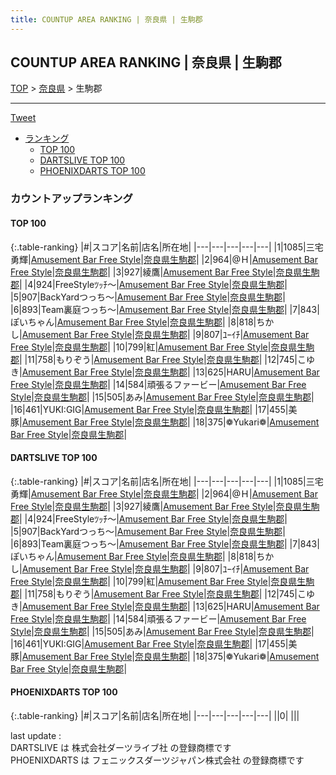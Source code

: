 ```yaml
---
title: COUNTUP AREA RANKING | 奈良県 | 生駒郡
---
```

## COUNTUP AREA RANKING | 奈良県 | 生駒郡

[TOP](/darts/rank/) > [奈良県](/darts/rank/奈良県/) > 生駒郡

___

<a href="https://twitter.com/share?ref_src=twsrc%5Etfw" data-text="COUNTUP AREA RANKING | 奈良県生駒郡" class="twitter-share-button" data-hashtags="DARTSLIVE,PHOENIXDARTS,darts,ダーツ" data-show-count="false">Tweet</a>

* [ランキング](#カウントアップランキング)
    * [TOP 100](#top-100)
    * [DARTSLIVE TOP 100](#dartslive-top-100)
    * [PHOENIXDARTS TOP 100](#phoenixdarts-top-100)

### カウントアップランキング

#### TOP 100



{:.table-ranking}
|#|スコア|名前|店名|所在地|
|---|---|---|---|---|
|1|1085|<span class="rank-name-dl">三宅 勇輝</span>|<a href="https://search.dartslive.com/jp/shop/1a01c2f8eb40a5d0a3f63593b5358cc4">Amusement Bar Free Style</a>|<a href="/darts/rank/奈良県/生駒郡">奈良県生駒郡</a>|
|2|964|<span class="rank-name-dl">@Ｈ</span>|<a href="https://search.dartslive.com/jp/shop/1a01c2f8eb40a5d0a3f63593b5358cc4">Amusement Bar Free Style</a>|<a href="/darts/rank/奈良県/生駒郡">奈良県生駒郡</a>|
|3|927|<span class="rank-name-dl">綾鷹</span>|<a href="https://search.dartslive.com/jp/shop/1a01c2f8eb40a5d0a3f63593b5358cc4">Amusement Bar Free Style</a>|<a href="/darts/rank/奈良県/生駒郡">奈良県生駒郡</a>|
|4|924|<span class="rank-name-dl">FreeStyleﾂｯﾁ〜</span>|<a href="https://search.dartslive.com/jp/shop/1a01c2f8eb40a5d0a3f63593b5358cc4">Amusement Bar Free Style</a>|<a href="/darts/rank/奈良県/生駒郡">奈良県生駒郡</a>|
|5|907|<span class="rank-name-dl">BackYardつっち〜</span>|<a href="https://search.dartslive.com/jp/shop/1a01c2f8eb40a5d0a3f63593b5358cc4">Amusement Bar Free Style</a>|<a href="/darts/rank/奈良県/生駒郡">奈良県生駒郡</a>|
|6|893|<span class="rank-name-dl">Team裏庭つっち〜</span>|<a href="https://search.dartslive.com/jp/shop/1a01c2f8eb40a5d0a3f63593b5358cc4">Amusement Bar Free Style</a>|<a href="/darts/rank/奈良県/生駒郡">奈良県生駒郡</a>|
|7|843|<span class="rank-name-dl">ぽいちゃん</span>|<a href="https://search.dartslive.com/jp/shop/1a01c2f8eb40a5d0a3f63593b5358cc4">Amusement Bar Free Style</a>|<a href="/darts/rank/奈良県/生駒郡">奈良県生駒郡</a>|
|8|818|<span class="rank-name-dl">ちかし</span>|<a href="https://search.dartslive.com/jp/shop/1a01c2f8eb40a5d0a3f63593b5358cc4">Amusement Bar Free Style</a>|<a href="/darts/rank/奈良県/生駒郡">奈良県生駒郡</a>|
|9|807|<span class="rank-name-dl">ﾕｰｲﾁ</span>|<a href="https://search.dartslive.com/jp/shop/1a01c2f8eb40a5d0a3f63593b5358cc4">Amusement Bar Free Style</a>|<a href="/darts/rank/奈良県/生駒郡">奈良県生駒郡</a>|
|10|799|<span class="rank-name-dl">紅</span>|<a href="https://search.dartslive.com/jp/shop/1a01c2f8eb40a5d0a3f63593b5358cc4">Amusement Bar Free Style</a>|<a href="/darts/rank/奈良県/生駒郡">奈良県生駒郡</a>|
|11|758|<span class="rank-name-dl">もりぞう</span>|<a href="https://search.dartslive.com/jp/shop/1a01c2f8eb40a5d0a3f63593b5358cc4">Amusement Bar Free Style</a>|<a href="/darts/rank/奈良県/生駒郡">奈良県生駒郡</a>|
|12|745|<span class="rank-name-dl">こゆき</span>|<a href="https://search.dartslive.com/jp/shop/1a01c2f8eb40a5d0a3f63593b5358cc4">Amusement Bar Free Style</a>|<a href="/darts/rank/奈良県/生駒郡">奈良県生駒郡</a>|
|13|625|<span class="rank-name-dl">HARU</span>|<a href="https://search.dartslive.com/jp/shop/1a01c2f8eb40a5d0a3f63593b5358cc4">Amusement Bar Free Style</a>|<a href="/darts/rank/奈良県/生駒郡">奈良県生駒郡</a>|
|14|584|<span class="rank-name-dl">頑張るファービー</span>|<a href="https://search.dartslive.com/jp/shop/1a01c2f8eb40a5d0a3f63593b5358cc4">Amusement Bar Free Style</a>|<a href="/darts/rank/奈良県/生駒郡">奈良県生駒郡</a>|
|15|505|<span class="rank-name-dl">あみ</span>|<a href="https://search.dartslive.com/jp/shop/1a01c2f8eb40a5d0a3f63593b5358cc4">Amusement Bar Free Style</a>|<a href="/darts/rank/奈良県/生駒郡">奈良県生駒郡</a>|
|16|461|<span class="rank-name-dl">YUKI:GIG</span>|<a href="https://search.dartslive.com/jp/shop/1a01c2f8eb40a5d0a3f63593b5358cc4">Amusement Bar Free Style</a>|<a href="/darts/rank/奈良県/生駒郡">奈良県生駒郡</a>|
|17|455|<span class="rank-name-dl">美豚</span>|<a href="https://search.dartslive.com/jp/shop/1a01c2f8eb40a5d0a3f63593b5358cc4">Amusement Bar Free Style</a>|<a href="/darts/rank/奈良県/生駒郡">奈良県生駒郡</a>|
|18|375|<span class="rank-name-dl">❁Yukari❁</span>|<a href="https://search.dartslive.com/jp/shop/1a01c2f8eb40a5d0a3f63593b5358cc4">Amusement Bar Free Style</a>|<a href="/darts/rank/奈良県/生駒郡">奈良県生駒郡</a>|


#### DARTSLIVE TOP 100



{:.table-ranking}
|#|スコア|名前|店名|所在地|
|---|---|---|---|---|
|1|1085|<span class="rank-name-dl">三宅 勇輝</span>|<a href="https://search.dartslive.com/jp/shop/1a01c2f8eb40a5d0a3f63593b5358cc4">Amusement Bar Free Style</a>|<a href="/darts/rank/奈良県/生駒郡">奈良県生駒郡</a>|
|2|964|<span class="rank-name-dl">@Ｈ</span>|<a href="https://search.dartslive.com/jp/shop/1a01c2f8eb40a5d0a3f63593b5358cc4">Amusement Bar Free Style</a>|<a href="/darts/rank/奈良県/生駒郡">奈良県生駒郡</a>|
|3|927|<span class="rank-name-dl">綾鷹</span>|<a href="https://search.dartslive.com/jp/shop/1a01c2f8eb40a5d0a3f63593b5358cc4">Amusement Bar Free Style</a>|<a href="/darts/rank/奈良県/生駒郡">奈良県生駒郡</a>|
|4|924|<span class="rank-name-dl">FreeStyleﾂｯﾁ〜</span>|<a href="https://search.dartslive.com/jp/shop/1a01c2f8eb40a5d0a3f63593b5358cc4">Amusement Bar Free Style</a>|<a href="/darts/rank/奈良県/生駒郡">奈良県生駒郡</a>|
|5|907|<span class="rank-name-dl">BackYardつっち〜</span>|<a href="https://search.dartslive.com/jp/shop/1a01c2f8eb40a5d0a3f63593b5358cc4">Amusement Bar Free Style</a>|<a href="/darts/rank/奈良県/生駒郡">奈良県生駒郡</a>|
|6|893|<span class="rank-name-dl">Team裏庭つっち〜</span>|<a href="https://search.dartslive.com/jp/shop/1a01c2f8eb40a5d0a3f63593b5358cc4">Amusement Bar Free Style</a>|<a href="/darts/rank/奈良県/生駒郡">奈良県生駒郡</a>|
|7|843|<span class="rank-name-dl">ぽいちゃん</span>|<a href="https://search.dartslive.com/jp/shop/1a01c2f8eb40a5d0a3f63593b5358cc4">Amusement Bar Free Style</a>|<a href="/darts/rank/奈良県/生駒郡">奈良県生駒郡</a>|
|8|818|<span class="rank-name-dl">ちかし</span>|<a href="https://search.dartslive.com/jp/shop/1a01c2f8eb40a5d0a3f63593b5358cc4">Amusement Bar Free Style</a>|<a href="/darts/rank/奈良県/生駒郡">奈良県生駒郡</a>|
|9|807|<span class="rank-name-dl">ﾕｰｲﾁ</span>|<a href="https://search.dartslive.com/jp/shop/1a01c2f8eb40a5d0a3f63593b5358cc4">Amusement Bar Free Style</a>|<a href="/darts/rank/奈良県/生駒郡">奈良県生駒郡</a>|
|10|799|<span class="rank-name-dl">紅</span>|<a href="https://search.dartslive.com/jp/shop/1a01c2f8eb40a5d0a3f63593b5358cc4">Amusement Bar Free Style</a>|<a href="/darts/rank/奈良県/生駒郡">奈良県生駒郡</a>|
|11|758|<span class="rank-name-dl">もりぞう</span>|<a href="https://search.dartslive.com/jp/shop/1a01c2f8eb40a5d0a3f63593b5358cc4">Amusement Bar Free Style</a>|<a href="/darts/rank/奈良県/生駒郡">奈良県生駒郡</a>|
|12|745|<span class="rank-name-dl">こゆき</span>|<a href="https://search.dartslive.com/jp/shop/1a01c2f8eb40a5d0a3f63593b5358cc4">Amusement Bar Free Style</a>|<a href="/darts/rank/奈良県/生駒郡">奈良県生駒郡</a>|
|13|625|<span class="rank-name-dl">HARU</span>|<a href="https://search.dartslive.com/jp/shop/1a01c2f8eb40a5d0a3f63593b5358cc4">Amusement Bar Free Style</a>|<a href="/darts/rank/奈良県/生駒郡">奈良県生駒郡</a>|
|14|584|<span class="rank-name-dl">頑張るファービー</span>|<a href="https://search.dartslive.com/jp/shop/1a01c2f8eb40a5d0a3f63593b5358cc4">Amusement Bar Free Style</a>|<a href="/darts/rank/奈良県/生駒郡">奈良県生駒郡</a>|
|15|505|<span class="rank-name-dl">あみ</span>|<a href="https://search.dartslive.com/jp/shop/1a01c2f8eb40a5d0a3f63593b5358cc4">Amusement Bar Free Style</a>|<a href="/darts/rank/奈良県/生駒郡">奈良県生駒郡</a>|
|16|461|<span class="rank-name-dl">YUKI:GIG</span>|<a href="https://search.dartslive.com/jp/shop/1a01c2f8eb40a5d0a3f63593b5358cc4">Amusement Bar Free Style</a>|<a href="/darts/rank/奈良県/生駒郡">奈良県生駒郡</a>|
|17|455|<span class="rank-name-dl">美豚</span>|<a href="https://search.dartslive.com/jp/shop/1a01c2f8eb40a5d0a3f63593b5358cc4">Amusement Bar Free Style</a>|<a href="/darts/rank/奈良県/生駒郡">奈良県生駒郡</a>|
|18|375|<span class="rank-name-dl">❁Yukari❁</span>|<a href="https://search.dartslive.com/jp/shop/1a01c2f8eb40a5d0a3f63593b5358cc4">Amusement Bar Free Style</a>|<a href="/darts/rank/奈良県/生駒郡">奈良県生駒郡</a>|


#### PHOENIXDARTS TOP 100



{:.table-ranking}
|#|スコア|名前|店名|所在地|
|---|---|---|---|---|
||0|<span class="rank-name-dl"> </span>|<a href=""></a>|<a href="/darts/rank//"></a>|


<div class="footer border-top border-gray-light mt-5 pt-3 text-right text-gray">
    last update : <span style="font-weight: italic" id="foot_last_modified"></span><br />
    DARTSLIVE は 株式会社ダーツライブ社 の登録商標です<br />
    PHOENIXDARTS は フェニックスダーツジャパン株式会社 の登録商標です<br />
</div>

<script src="https://cdnjs.cloudflare.com/ajax/libs/jquery.tablesorter/2.31.3/js/jquery.tablesorter.min.js" integrity="sha512-qzgd5cYSZcosqpzpn7zF2ZId8f/8CHmFKZ8j7mU4OUXTNRd5g+ZHBPsgKEwoqxCtdQvExE5LprwwPAgoicguNg==" crossorigin="anonymous" referrerpolicy="no-referrer"></script>
<link rel="stylesheet" href="https://cdnjs.cloudflare.com/ajax/libs/jquery.tablesorter/2.31.3/css/theme.default.min.css" integrity="sha512-wghhOJkjQX0Lh3NSWvNKeZ0ZpNn+SPVXX1Qyc9OCaogADktxrBiBdKGDoqVUOyhStvMBmJQ8ZdMHiR3wuEq8+w==" crossorigin="anonymous" referrerpolicy="no-referrer" />
<script>
$(function() {
    $(".table-ranking").tablesorter({sortList:[[0, 0]]});
    $("#foot_last_modified").text(formatDate(new Date(document.lastModified), 'yyyy-MM-dd HH:mm:ss'));
});
</script>

<script async src="https://platform.twitter.com/widgets.js" charset="utf-8"></script>